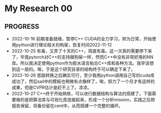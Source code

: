 # My Research 00

## PROGRESS

- 2022-10-16 前期准备就绪，暂停C++ CUDA的全力学习，转为日常，开始使用python进行理论相关的构架，恢复时间2022-11-12
- 2022-10-25 有毒，又弄了十天的C++，简直有毒。这一次真的需要停下来了，毕竟pytorch对C++的支持跟狗屎一样，然而C++中没有非常好用的NN库。所以我决定使用python作为胶水语言粘合C++库和各种方法。我早该想到这一层的。唉，于是这个研究目录的结构终于可以确定下来了。
- 2022-10-26 思路转换之后确实可行，至少我用python调用自己写的cuda库成功了，然后sail中的模板也稍微有点像样了，唉，努力了一个月才有这样的成果，但是CVPR估计是赶不上了。凉凉。
- 2022-10-27 C++终于开始熟练，可以进行数据结构与算法的搭建了。下面需要做的是把算法库与可视化库连接起来，形成一个分析mission，实践之后把报告保留，将备份留在cent中，从而搭建一个完整的循环。
